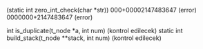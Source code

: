 (static int	zero_int_check(char *str))
	000+00002147483647 (error)
	0000000+2147483647 (error)

int	is_duplicate(t_node *a, int num) (kontrol edilecek)
static int	build_stack(t_node **stack, int num) (kontrol edilecek)
